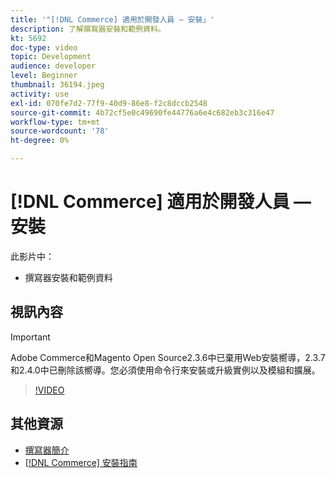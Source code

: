 ```yaml
---
title: '"[!DNL Commerce] 適用於開發人員 — 安裝」'
description: 了解撰寫器安裝和範例資料。
kt: 5692
doc-type: video
topic: Development
audience: developer
level: Beginner
thumbnail: 36194.jpeg
activity: use
exl-id: 070fe7d2-77f9-40d9-86e8-f2c8dccb2548
source-git-commit: 4b72cf5e0c49690fe44776a6e4c682eb3c316e47
workflow-type: tm+mt
source-wordcount: '78'
ht-degree: 0%

---
```


# [!DNL Commerce] 適用於開發人員 — 安裝

此影片中：

- 撰寫器安裝和範例資料

## 視訊內容

>[!IMPORTANT]
>
>Adobe Commerce和Magento Open Source2.3.6中已棄用Web安裝嚮導，2.3.7和2.4.0中已刪除該嚮導。您必須使用命令行來安裝或升級實例以及模組和擴展。

>[!VIDEO](https://video.tv.adobe.com/v/36194?quality=12&learn=on)

## 其他資源

- [撰寫器簡介](https://devdocs.magento.com/guides/v2.4/extension-dev-guide/intro/intro-composer.html)
- [[!DNL Commerce] 安裝指南](https://devdocs.magento.com/guides/v2.4/install-gde/install-flow-diagram.html)

